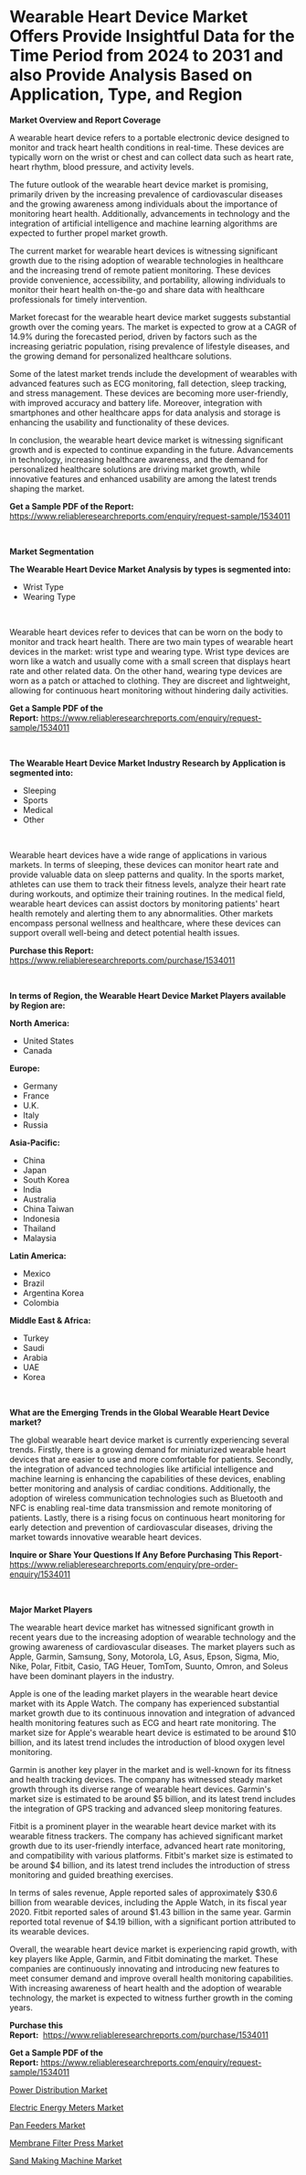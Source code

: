 <p><h1>Wearable Heart Device Market Offers Provide Insightful Data for the Time Period from 2024 to 2031 and also Provide Analysis Based on Application, Type, and Region</h1></p><p><strong>Market Overview and Report Coverage</strong></p>
<p><p>A wearable heart device refers to a portable electronic device designed to monitor and track heart health conditions in real-time. These devices are typically worn on the wrist or chest and can collect data such as heart rate, heart rhythm, blood pressure, and activity levels.</p><p>The future outlook of the wearable heart device market is promising, primarily driven by the increasing prevalence of cardiovascular diseases and the growing awareness among individuals about the importance of monitoring heart health. Additionally, advancements in technology and the integration of artificial intelligence and machine learning algorithms are expected to further propel market growth.</p><p>The current market for wearable heart devices is witnessing significant growth due to the rising adoption of wearable technologies in healthcare and the increasing trend of remote patient monitoring. These devices provide convenience, accessibility, and portability, allowing individuals to monitor their heart health on-the-go and share data with healthcare professionals for timely intervention.</p><p>Market forecast for the wearable heart device market suggests substantial growth over the coming years. The market is expected to grow at a CAGR of 14.9% during the forecasted period, driven by factors such as the increasing geriatric population, rising prevalence of lifestyle diseases, and the growing demand for personalized healthcare solutions.</p><p>Some of the latest market trends include the development of wearables with advanced features such as ECG monitoring, fall detection, sleep tracking, and stress management. These devices are becoming more user-friendly, with improved accuracy and battery life. Moreover, integration with smartphones and other healthcare apps for data analysis and storage is enhancing the usability and functionality of these devices.</p><p>In conclusion, the wearable heart device market is witnessing significant growth and is expected to continue expanding in the future. Advancements in technology, increasing healthcare awareness, and the demand for personalized healthcare solutions are driving market growth, while innovative features and enhanced usability are among the latest trends shaping the market.</p></p>
<p><strong>Get a Sample PDF of the Report:</strong> <a href="https://www.reliableresearchreports.com/enquiry/request-sample/1534011">https://www.reliableresearchreports.com/enquiry/request-sample/1534011</a></p>
<p>&nbsp;</p>
<p><strong>Market Segmentation</strong></p>
<p><strong>The Wearable Heart Device Market Analysis by types is segmented into:</strong></p>
<p><ul><li>Wrist Type</li><li>Wearing Type</li></ul></p>
<p>&nbsp;</p>
<p><p>Wearable heart devices refer to devices that can be worn on the body to monitor and track heart health. There are two main types of wearable heart devices in the market: wrist type and wearing type. Wrist type devices are worn like a watch and usually come with a small screen that displays heart rate and other related data. On the other hand, wearing type devices are worn as a patch or attached to clothing. They are discreet and lightweight, allowing for continuous heart monitoring without hindering daily activities.</p></p>
<p><strong>Get a Sample PDF of the Report:</strong>&nbsp;<a href="https://www.reliableresearchreports.com/enquiry/request-sample/1534011">https://www.reliableresearchreports.com/enquiry/request-sample/1534011</a></p>
<p>&nbsp;</p>
<p><strong>The Wearable Heart Device Market Industry Research by Application is segmented into:</strong></p>
<p><ul><li>Sleeping</li><li>Sports</li><li>Medical</li><li>Other</li></ul></p>
<p>&nbsp;</p>
<p><p>Wearable heart devices have a wide range of applications in various markets. In terms of sleeping, these devices can monitor heart rate and provide valuable data on sleep patterns and quality. In the sports market, athletes can use them to track their fitness levels, analyze their heart rate during workouts, and optimize their training routines. In the medical field, wearable heart devices can assist doctors by monitoring patients' heart health remotely and alerting them to any abnormalities. Other markets encompass personal wellness and healthcare, where these devices can support overall well-being and detect potential health issues.</p></p>
<p><strong>Purchase this Report:</strong>&nbsp; <a href="https://www.reliableresearchreports.com/purchase/1534011">https://www.reliableresearchreports.com/purchase/1534011</a></p>
<p>&nbsp;</p>
<p><strong>In terms of Region, the Wearable Heart Device Market Players available by Region are:</strong></p>
<p>
    <p> <strong> North America: </strong>
        <ul>
            <li>United States</li>
            <li>Canada</li>
        </ul>
        </p> 
    <p> <strong> Europe: </strong>
        <ul>
            <li>Germany</li>
            <li>France</li>
            <li>U.K.</li>
            <li>Italy</li>
            <li>Russia</li>
        </ul>
        </p> 
    <p> <strong> Asia-Pacific: </strong>
        <ul>
            <li>China</li>
            <li>Japan</li>
            <li>South Korea</li>
            <li>India</li>
            <li>Australia</li>
            <li>China Taiwan</li>
            <li>Indonesia</li>
            <li>Thailand</li>
            <li>Malaysia</li>
        </ul>
        </p> 
    <p> <strong> Latin America: </strong>
        <ul>
            <li>Mexico</li>
            <li>Brazil</li>
            <li>Argentina Korea</li>
            <li>Colombia</li>
        </ul>
        </p> 
    <p> <strong> Middle East & Africa: </strong>
        <ul>
            <li>Turkey</li>
            <li>Saudi</li>
            <li>Arabia</li>
            <li>UAE</li>
            <li>Korea</li>
        </ul>
    </p>
    </p>
<p>&nbsp;</p>
<p><strong>What are the Emerging Trends in the Global Wearable Heart Device market?</strong></p>
<p><p>The global wearable heart device market is currently experiencing several trends. Firstly, there is a growing demand for miniaturized wearable heart devices that are easier to use and more comfortable for patients. Secondly, the integration of advanced technologies like artificial intelligence and machine learning is enhancing the capabilities of these devices, enabling better monitoring and analysis of cardiac conditions. Additionally, the adoption of wireless communication technologies such as Bluetooth and NFC is enabling real-time data transmission and remote monitoring of patients. Lastly, there is a rising focus on continuous heart monitoring for early detection and prevention of cardiovascular diseases, driving the market towards innovative wearable heart devices.</p></p>
<p><strong>Inquire or Share Your Questions If Any Before Purchasing This Report</strong>- <a href="https://www.reliableresearchreports.com/enquiry/pre-order-enquiry/1534011">https://www.reliableresearchreports.com/enquiry/pre-order-enquiry/1534011</a></p>
<p>&nbsp;</p>
<p><strong>Major Market Players</strong></p>
<p><p>The wearable heart device market has witnessed significant growth in recent years due to the increasing adoption of wearable technology and the growing awareness of cardiovascular diseases. The market players such as Apple, Garmin, Samsung, Sony, Motorola, LG, Asus, Epson, Sigma, Mio, Nike, Polar, Fitbit, Casio, TAG Heuer, TomTom, Suunto, Omron, and Soleus have been dominant players in the industry. </p><p>Apple is one of the leading market players in the wearable heart device market with its Apple Watch. The company has experienced substantial market growth due to its continuous innovation and integration of advanced health monitoring features such as ECG and heart rate monitoring. The market size for Apple's wearable heart device is estimated to be around $10 billion, and its latest trend includes the introduction of blood oxygen level monitoring.</p><p>Garmin is another key player in the market and is well-known for its fitness and health tracking devices. The company has witnessed steady market growth through its diverse range of wearable heart devices. Garmin's market size is estimated to be around $5 billion, and its latest trend includes the integration of GPS tracking and advanced sleep monitoring features.</p><p>Fitbit is a prominent player in the wearable heart device market with its wearable fitness trackers. The company has achieved significant market growth due to its user-friendly interface, advanced heart rate monitoring, and compatibility with various platforms. Fitbit's market size is estimated to be around $4 billion, and its latest trend includes the introduction of stress monitoring and guided breathing exercises.</p><p>In terms of sales revenue, Apple reported sales of approximately $30.6 billion from wearable devices, including the Apple Watch, in its fiscal year 2020. Fitbit reported sales of around $1.43 billion in the same year. Garmin reported total revenue of $4.19 billion, with a significant portion attributed to its wearable devices.</p><p>Overall, the wearable heart device market is experiencing rapid growth, with key players like Apple, Garmin, and Fitbit dominating the market. These companies are continuously innovating and introducing new features to meet consumer demand and improve overall health monitoring capabilities. With increasing awareness of heart health and the adoption of wearable technology, the market is expected to witness further growth in the coming years.</p></p>
<p><strong>Purchase this Report:</strong>&nbsp;&nbsp;<a href="https://www.reliableresearchreports.com/purchase/1534011">https://www.reliableresearchreports.com/purchase/1534011</a></p>
<p></p>
<p><strong>Get a Sample PDF of the Report:</strong>&nbsp;<a href="https://www.reliableresearchreports.com/enquiry/request-sample/1534011">https://www.reliableresearchreports.com/enquiry/request-sample/1534011</a></p>
<p><p><a href="https://github.com/kuntayevaz/Market-Research-Report-List-2/blob/main/power-distribution-market.md">Power Distribution Market</a></p><p><a href="https://github.com/Krish2023na/Market-Research-Report-List-2/blob/main/electric-energy-meters-market.md">Electric Energy Meters Market</a></p><p><a href="https://github.com/kholmovskayalyudmila/Market-Research-Report-List-2/blob/main/pan-feeders-market.md">Pan Feeders Market</a></p><p><a href="https://github.com/zebdakicsin/Market-Research-Report-List-2/blob/main/membrane-filter-press-market.md">Membrane Filter Press Market</a></p><p><a href="https://github.com/sofyaavrova/Market-Research-Report-List-2/blob/main/sand-making-machine-market.md">Sand Making Machine Market</a></p></p>